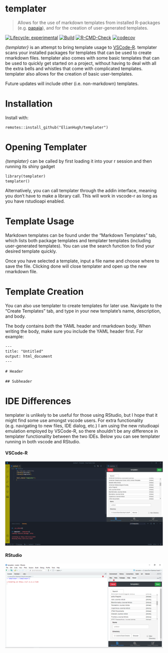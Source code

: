 
# templater

> Allows for the use of markdown templates from installed R-packages
> (e.g. [papaja](https://github.com/crsh/papaja)), and for the creation
> of user-generated templates.

<!-- badges: start -->

[![Lifecycle:
experimental](https://img.shields.io/badge/lifecycle-experimental-orange.svg)](https://www.tidyverse.org/lifecycle/#experimental)
[![Build](https://travis-ci.com/ElianHugh/templater.svg?token=gH35B76qsVbgqgsMRb83&branch=master)](https://travis-ci.com/ElianHugh/templater)
[![R-CMD-Check](https://github.com/ElianHugh/templater/workflows/R-CMD-check/badge.svg)](https://github.com/ElianHugh/templater/actions)
[![codecov](https://codecov.io/gh/ElianHugh/templater/branch/master/graph/badge.svg?token=7BXS4HSBDX)](https://codecov.io/gh/ElianHugh/templater)
<!-- badges: end -->

*{templater}* is an attempt to bring template usage to
[VSCode-R](https://github.com/Ikuyadeu/vscode-R). templater scans your
installed packages for templates that can be used to create rmarkdown
files. templater also comes with some basic templates that can be used
to quickly get started on a project, without having to deal with all the
extra bells and whistles that come with complicated templates. templater
also allows for the creation of basic user-templates.

Future updates will include other (i.e. non-markdown) templates.

# Installation

Install with:

    remotes::install_github("ElianHugh/templater")

# Opening Templater

*{templater}* can be called by first loading it into your r session and
then running its shiny gadget

    library(templater)
    templater()

Alternatively, you can call templater through the addin interface,
meaning you don’t have to make a library call. This will work in
vscode-r as long as you have rstudioapi enabled.

# Template Usage

Markdown templates can be found under the “Markdown Templates” tab,
which lists both package templates and templater templates (including
user-generated templates). You can use the search function to find your
desired template quickly.

Once you have selected a template, input a file name and choose where to
save the file. Clicking done will close templater and open up the new
rmarkdown file.

# Template Creation

You can also use templater to create templates for later use. Navigate
to the “Create Templates” tab, and type in your new template’s name,
description, and body.

The body contains *both* the YAML header and rmarkdown body. When
writing the body, make sure you include the YAML header first. For
example:

    ---
    title: "Untitled"
    output: html_document
    ---

    # Header

    ## Subheader

# IDE Differences

templater is unlikely to be useful for those using RStudio, but I hope
that it might find some use amongst vscode users. For extra
functionality (e.g. navigating to new files, IDE dialog, etc.) I am
using the new rstudioapi emulation employed by VSCode-R, so there
shouldn’t be any difference in templater functionality between the two
IDEs. Below you can see templater running in both vscode and RStudio.

#### VSCode-R

![vscode](man/figures/vscode-templater.PNG)

#### RStudio

![rstudio](man/figures/rstudio-templater.PNG)
